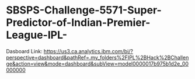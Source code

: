 # SBSPS-Challenge-5571-Super-Predictor-of-Indian-Premier-League-IPL-
Dasboard Link:
https://us3.ca.analytics.ibm.com/bi/?perspective=dashboard&pathRef=.my_folders%2FIPL%2BHack%2BChallenge&action=view&mode=dashboard&subView=model0000017b975b1d2e_00000000
